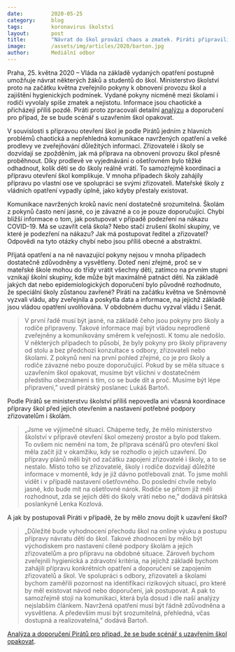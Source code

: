 ```yaml
---
date:         2020-05-25
category:     blog
tags:         koronavirus školství
layout:       post
title:        "Návrat do škol provází chaos a zmatek. Piráti připravili doporučení, jak postupovat v případě dalšího uzavírání škol"
image:        /assets/img/articles/2020/barton.jpg
author:       Mediální odbor
---  
```



Praha, 25. května 2020 – Vláda na základě vydaných opatření postupně umožňuje návrat některých žáků a studentů do škol. Ministerstvo školství proto na začátku května zveřejnilo pokyny k obnovení provozu škol a zajištění hygienických podmínek. Vydané pokyny nicméně mezi školami i rodiči vyvolaly spíše zmatek a nejistotu. Informace jsou chaotické a přicházejí příliš pozdě. Piráti proto zpracovali detailní [analýzu](https://koronavirus.pirati.cz/reseni/skolstvi.html) a doporučení pro případ, že se bude scénář s uzavřením škol opakovat.

V souvislosti s přípravou otevření škol je podle Pirátů jedním z hlavních problémů chaotická a nepřehledná komunikace navržených opatření a velké prodlevy ve zveřejňování důležitých informací. Zřizovatelé i školy se dozvídají se zpožděním, jak má příprava na obnovení provozu škol přesně proběhnout. Díky prodlevě ve vyjednávání o ošetřovném bylo těžké odhadnout, kolik dětí se do školy reálně vrátí. To samozřejmě koordinaci a přípravu otevření škol komplikuje. V mnoha případech školy zahájily přípravu po vlastní ose ve spolupráci se svými zřizovateli. Mateřské školy z vládních opatření vypadly úplně, jako kdyby přestaly existovat. 

Komunikace navržených kroků navíc není dostatečně srozumitelná. Školám z pokynů často není jasné, co je závazné a co je pouze doporučující. Chybí bližší informace o tom, jak postupovat v případě podezření na nákazu COVID-19. Má se uzavřít celá škola? Nebo stačí zrušení školní skupiny, ve které je podezření na nákazu? Jak má postupovat ředitel a zřizovatel? Odpovědi na tyto otázky chybí nebo jsou příliš obecné a abstraktní.

Přijatá opatření a na ně navazující pokyny nejsou v mnoha případech dostatečně zdůvodněny a vysvětleny. Doteď není zřejmé, proč se v mateřské škole mohou do třídy vrátit všechny děti, zatímco na prvním stupni vznikají školní skupiny, kde může být maximálně patnáct dětí. Na základě jakých dat nebo epidemiologických doporučení bylo původně rozhodnuto, že speciální školy zůstanou zavřené?  Piráti na začátku května ve Sněmovně vyzvali vládu, aby zveřejnila a poskytla data a informace, na jejichž základě jsou vládou opatření uvolňována. V obdobném duchu vyzval vládu i Senát.

> V první řadě musí být jasné, na základě čeho jsou pokyny pro školy a rodiče připraveny. Takové informace mají být vládou neprodleně zveřejněny a komunikovány směrem k veřejnosti. K tomu ale nedošlo. V některých případech to působí, že byly pokyny pro školy připraveny od stolu a bez předchozí konzultace s odbory, zřizovateli nebo školami. Z pokynů není na první pohled zřejmé, co je pro školy a rodiče závazné nebo pouze doporučující. Pokud by se měla situace s uzavřením škol opakovat, musíme být všichni v dostatečném předstihu obeznámeni s tím, co se bude dít a proč. Musíme být lépe připraveni,” uvedl pirátský poslanec Lukáš Bartoň.

Podle Pirátů se ministerstvu školství příliš nepovedla ani včasná koordinace přípravy škol před jejich otevřením a nastavení potřebné podpory zřizovatelům i školám.

> „Jsme ve výjimečné situaci. Chápeme tedy, že mělo ministerstvo školství v přípravě otevření škol omezený prostor a bylo pod tlakem. To ovšem nic nemění na tom, že příprava scénářů pro otevření škol měla začít již v okamžiku, kdy se rozhodlo o jejich uzavření. Do přípravy plánů měli být od začátku zapojeni zřizovatelé i školy, a to se nestalo. Místo toho se zřizovatelé, školy i rodiče dozvídají důležité informace v momentě, kdy je již dávno potřebovali znát. To jsme mohli vidět i v případě nastavení ošetřovného. Do poslední chvíle nebylo jasné, kdo bude mít na ošetřovné nárok. Rodiče se přitom již měli rozhodnout, zda se jejich děti do školy vrátí nebo ne,” dodává pirátská poslankyně Lenka Kozlová.

A jak by postupovali Piráti v případě, že by mělo znovu dojít k uzavření škol?

> „Důležité bude vyhodnocení přechodu škol na online výuku a postupu přípravy návratu dětí do škol. Takové zhodnocení by mělo být východiskem pro nastavení cílené podpory školám a jejich zřizovatelům a pro přípravu na obdobné situace. Zároveň bychom zveřejnili hygienická a zdravotní kritéria, na jejichž základě bychom zahájili přípravu konkrétních opatření a doporučení se zapojením zřizovatelů a škol. Ve spolupráci s odbory, zřizovateli a školami bychom zaměřili pozornost na identifikaci rizikových situací, pro které by měl existovat návod nebo doporučení, jak postupovat. A pak to samozřejmě stojí na komunikaci, která byla dosud i dle naší analýzy nejslabším článkem. Navržená opatření musí být řádně zdůvodněna a vysvětlena. A především musí být srozumitelná, přehledná, včas dostupná a realizovatelná,” dodává Bartoň.

[Analýza a doporučení Pirátů pro případ, že se bude scénář s uzavřením škol opakovat](https://koronavirus.pirati.cz/reseni/skolstvi.html).
